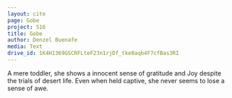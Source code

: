 ```yaml
---
layout: cite
page: Gobe
project: S16
title: Gobe
author: Denzel Buenafe
media: Text
drive_id: 1K4H1369GSCRFLteF23n1rjDf_tke8aqb4F7cfBas3RI
---
```

A mere toddler, she shows a innocent sense of gratitude and Joy despite the trials of desert life. Even when held captive, she never seems to lose a sense of awe.
